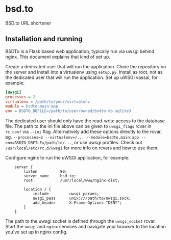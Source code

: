 # bsd.to
BSD.to URL shortener

## Installation and running

BSDTo is a Flask based web application, typically run via uwsgi behind nginx.
This document explains that kind of set up.

Create a dedicated user that will run the application. Clone the repository on
the server and install into a virtualenv using `setup.py`. Install as root, not
as the dedicated user that will run the application. Set up uWSGI vassal, for
example:

```ini
[uwsgi]
processes = 2
virtualenv = /path/to/your/virtualenv
module = bsdto.main:app
env = BSDTO_DBFILE=/path/to/user/owned/bsdto.db.sqlite3
```

The dedicated user should only have the read-write access to the database file.
The path to the ini file above can be given to `uwsgi_flags` rcvar in `rc.conf`
via `--ini` flag. Alternatively add these options directly to the rcvar, eg.
`--processes=2 --virtualenv=/... --module=bsdto.main:app
--env=BSDTO_DBFILE=/path/to/...`, or use uwsgi profiles. Check out
`/usr/local/etc/rc.d/uwsgi` for more info on rcvars and how to use them.

Configure nginx to run the uWSGI application, for example:

```nginx
    server {
        listen          80;
        server_name     bsd.to;
        root            /usr/local/www/nginx-dist;

        location / {
            include         uwsgi_params;
            uwsgi_pass      unix:///path/to/uwsgi.sock;
            add_header      X-Frame-Options "DENY";
        }
    }
```

The path to the uwsgi socket is defined through the `uwsgi_socket` rcvar. Start
the `uwsgi` and `nginx` services and navigate your browser to the location
you've set up in nginx config.
